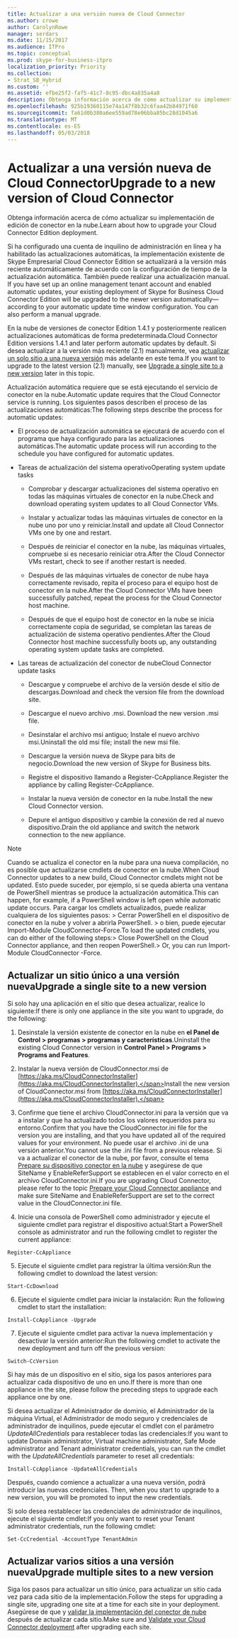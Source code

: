 ```yaml
---
title: Actualizar a una versión nueva de Cloud Connector
ms.author: crowe
author: CarolynRowe
manager: serdars
ms.date: 11/15/2017
ms.audience: ITPro
ms.topic: conceptual
ms.prod: skype-for-business-itpro
localization_priority: Priority
ms.collection:
- Strat_SB_Hybrid
ms.custom: ''
ms.assetid: efbe25f2-faf5-41c7-8c95-dbc4a835a4a8
description: Obtenga información acerca de cómo actualizar su implementación de edición de conector en la nube.
ms.openlocfilehash: 925b19360115e74a147f8b32c6faa42b84971f60
ms.sourcegitcommit: fa61d0b380a6ee559ad78e06bba85bc28d1045a6
ms.translationtype: MT
ms.contentlocale: es-ES
ms.lasthandoff: 05/03/2018
---
```

# <a name="upgrade-to-a-new-version-of-cloud-connector"></a><span data-ttu-id="0aed4-103">Actualizar a una versión nueva de Cloud Connector</span><span class="sxs-lookup"><span data-stu-id="0aed4-103">Upgrade to a new version of Cloud Connector</span></span>
 
<span data-ttu-id="0aed4-104">Obtenga información acerca de cómo actualizar su implementación de edición de conector en la nube.</span><span class="sxs-lookup"><span data-stu-id="0aed4-104">Learn about how to upgrade your Cloud Connector Edition deployment.</span></span>
  
<span data-ttu-id="0aed4-p101">Si ha configurado una cuenta de inquilino de administración en línea y ha habilitado las actualizaciones automáticas, la implementación existente de Skype Empresarial Cloud Connector Edition se actualizará a la versión más reciente automáticamente de acuerdo con la configuración de tiempo de la actualización automática. También puede realizar una actualización manual. </span><span class="sxs-lookup"><span data-stu-id="0aed4-p101">If you have set up an online management tenant account and enabled automatic updates, your existing deployment of Skype for Business Cloud Connector Edition will be upgraded to the newer version automatically—according to your automatic update time window configuration. You can also perform a manual upgrade.</span></span> 
  
<span data-ttu-id="0aed4-107">En la nube de versiones de conector Edition 1.4.1 y posteriormente realicen actualizaciones automáticas de forma predeterminada.</span><span class="sxs-lookup"><span data-stu-id="0aed4-107">Cloud Connector Edition versions 1.4.1 and later perform automatic updates by default.</span></span> <span data-ttu-id="0aed4-108">Si desea actualizar a la versión más reciente (2.1) manualmente, vea [actualizar un solo sitio a una nueva versión](upgrade-to-a-new-version-of-cloud-connector.md#BKMK_Upgrade) más adelante en este tema.</span><span class="sxs-lookup"><span data-stu-id="0aed4-108">If you want to upgrade to the latest version (2.1) manually, see [Upgrade a single site to a new version](upgrade-to-a-new-version-of-cloud-connector.md#BKMK_Upgrade) later in this topic.</span></span>
  
<span data-ttu-id="0aed4-109">Actualización automática requiere que se está ejecutando el servicio de conector en la nube.</span><span class="sxs-lookup"><span data-stu-id="0aed4-109">Automatic update requires that the Cloud Connector service is running.</span></span> <span data-ttu-id="0aed4-110">Los siguientes pasos describen el proceso de las actualizaciones automáticas:</span><span class="sxs-lookup"><span data-stu-id="0aed4-110">The following steps describe the process for automatic updates:</span></span>
  
- <span data-ttu-id="0aed4-111">El proceso de actualización automática se ejecutará de acuerdo con el programa que haya configurado para las actualizaciones automáticas.</span><span class="sxs-lookup"><span data-stu-id="0aed4-111">The automatic update process will run according to the schedule you have configured for automatic updates.</span></span>
    
- <span data-ttu-id="0aed4-112">Tareas de actualización del sistema operativo</span><span class="sxs-lookup"><span data-stu-id="0aed4-112">Operating system update tasks</span></span>
    
  - <span data-ttu-id="0aed4-113">Comprobar y descargar actualizaciones del sistema operativo en todas las máquinas virtuales de conector en la nube.</span><span class="sxs-lookup"><span data-stu-id="0aed4-113">Check and download operating system updates to all Cloud Connector VMs.</span></span> 
    
  - <span data-ttu-id="0aed4-114">Instalar y actualizar todas las máquinas virtuales de conector en la nube uno por uno y reiniciar.</span><span class="sxs-lookup"><span data-stu-id="0aed4-114">Install and update all Cloud Connector VMs one by one and restart.</span></span>
    
  - <span data-ttu-id="0aed4-115">Después de reiniciar el conector en la nube, las máquinas virtuales, compruebe si es necesario reiniciar otra.</span><span class="sxs-lookup"><span data-stu-id="0aed4-115">After the Cloud Connector VMs restart, check to see if another restart is needed.</span></span>
    
  - <span data-ttu-id="0aed4-116">Después de las máquinas virtuales de conector de nube haya correctamente revisado, repita el proceso para el equipo host de conector en la nube.</span><span class="sxs-lookup"><span data-stu-id="0aed4-116">After the Cloud Connector VMs have been successfully patched, repeat the process for the Cloud Connector host machine.</span></span>
    
  - <span data-ttu-id="0aed4-117">Después de que el equipo host de conector en la nube se inicia correctamente copia de seguridad, se completan las tareas de actualización de sistema operativo pendientes.</span><span class="sxs-lookup"><span data-stu-id="0aed4-117">After the Cloud Connector host machine successfully boots up, any outstanding operating system update tasks are completed.</span></span>
    
- <span data-ttu-id="0aed4-118">Las tareas de actualización del conector de nube</span><span class="sxs-lookup"><span data-stu-id="0aed4-118">Cloud Connector update tasks</span></span>
    
  - <span data-ttu-id="0aed4-119">Descargue y compruebe el archivo de la versión desde el sitio de descargas.</span><span class="sxs-lookup"><span data-stu-id="0aed4-119">Download and check the version file from the download site.</span></span>
    
  - <span data-ttu-id="0aed4-120">Descargue el nuevo archivo .msi. </span><span class="sxs-lookup"><span data-stu-id="0aed4-120">Download the new version .msi file.</span></span> 
    
  - <span data-ttu-id="0aed4-121">Desinstalar el archivo msi antiguo; Instale el nuevo archivo msi.</span><span class="sxs-lookup"><span data-stu-id="0aed4-121">Uninstall the old msi file; install the new msi file.</span></span>
    
  - <span data-ttu-id="0aed4-122">Descargue la versión nueva de Skype para bits de negocio.</span><span class="sxs-lookup"><span data-stu-id="0aed4-122">Download the new version of Skype for Business bits.</span></span>
    
  - <span data-ttu-id="0aed4-123">Registre el dispositivo llamando a Register-CcAppliance.</span><span class="sxs-lookup"><span data-stu-id="0aed4-123">Register the appliance by calling Register-CcAppliance.</span></span>
    
  - <span data-ttu-id="0aed4-124">Instalar la nueva versión de conector en la nube.</span><span class="sxs-lookup"><span data-stu-id="0aed4-124">Install the new Cloud Connector version.</span></span>
    
  - <span data-ttu-id="0aed4-125">Depure el antiguo dispositivo y cambie la conexión de red al nuevo dispositivo.</span><span class="sxs-lookup"><span data-stu-id="0aed4-125">Drain the old appliance and switch the network connection to the new appliance.</span></span>
    
> [!NOTE]
>  <span data-ttu-id="0aed4-126">Cuando se actualiza el conector en la nube para una nueva compilación, no es posible que actualizarse cmdlets de conector en la nube.</span><span class="sxs-lookup"><span data-stu-id="0aed4-126">When Cloud Connector updates to a new build, Cloud Connector cmdlets might not be updated.</span></span> <span data-ttu-id="0aed4-127">Esto puede suceder, por ejemplo, si se queda abierta una ventana de PowerShell mientras se produce la actualización automática.</span><span class="sxs-lookup"><span data-stu-id="0aed4-127">This can happen, for example, if a PowerShell window is left open while automatic update occurs.</span></span> <span data-ttu-id="0aed4-128">Para cargar los cmdlets actualizados, puede realizar cualquiera de los siguientes pasos: > Cerrar PowerShell en el dispositivo de conector en la nube y volver a abrirla PowerShell. > o bien, puede ejecutar Import-Module CloudConnector-Force.</span><span class="sxs-lookup"><span data-stu-id="0aed4-128">To load the updated cmdlets, you can do either of the following steps:>  Close PowerShell on the Cloud Connector appliance, and then reopen PowerShell.>  Or, you can run Import-Module CloudConnector -Force.</span></span>
  
## <a name="upgrade-a-single-site-to-a-new-version"></a><span data-ttu-id="0aed4-129">Actualizar un sitio único a una versión nueva</span><span class="sxs-lookup"><span data-stu-id="0aed4-129">Upgrade a single site to a new version</span></span>
<span data-ttu-id="0aed4-130"><a name="BKMK_Upgrade"> </a></span><span class="sxs-lookup"><span data-stu-id="0aed4-130"></span></span>

<span data-ttu-id="0aed4-131">Si solo hay una aplicación en el sitio que desea actualizar, realice lo siguiente:</span><span class="sxs-lookup"><span data-stu-id="0aed4-131">If there is only one appliance in the site you want to upgrade, do the following:</span></span>
  
1. <span data-ttu-id="0aed4-132">Desinstale la versión existente de conector en la nube en **el Panel de Control \> programas \> programas y características**.</span><span class="sxs-lookup"><span data-stu-id="0aed4-132">Uninstall the existing Cloud Connector version in **Control Panel \> Programs \> Programs and Features**.</span></span>
    
2. <span data-ttu-id="0aed4-133">Instalar la nueva versión de CloudConnector.msi de [https://aka.ms/CloudConnectorInstaller](https://aka.ms/CloudConnectorInstaller).</span><span class="sxs-lookup"><span data-stu-id="0aed4-133">Install the new version of CloudConnector.msi from [https://aka.ms/CloudConnectorInstaller](https://aka.ms/CloudConnectorInstaller).</span></span>
    
3. <span data-ttu-id="0aed4-134">Confirme que tiene el archivo CloudConnector.ini para la versión que va a instalar y que ha actualizado todos los valores requeridos para su entorno.</span><span class="sxs-lookup"><span data-stu-id="0aed4-134">Confirm that you have the CloudConnector.ini file for the version you are installing, and that you have updated all of the required values for your environment.</span></span> <span data-ttu-id="0aed4-135">No puede usar el archivo .ini de una versión anterior.</span><span class="sxs-lookup"><span data-stu-id="0aed4-135">You cannot use the .ini file from a previous release.</span></span> <span data-ttu-id="0aed4-136">Si va a actualizar el conector de la nube, por favor, consulte el tema [Prepare su dispositivo conector en la nube](prepare-your-cloud-connector-appliance.md) y asegúrese de que SiteName y EnableReferSupport se establecen en el valor correcto en el archivo CloudConnector.ini.</span><span class="sxs-lookup"><span data-stu-id="0aed4-136">If you are upgrading Cloud Connector, please refer to the topic [Prepare your Cloud Connector appliance](prepare-your-cloud-connector-appliance.md) and make sure SiteName and EnableReferSupport are set to the correct value in the CloudConnector.ini file.</span></span>
    
4. <span data-ttu-id="0aed4-137">Inicie una consola de PowerShell como administrador y ejecute el siguiente cmdlet para registrar el dispositivo actual:</span><span class="sxs-lookup"><span data-stu-id="0aed4-137">Start a PowerShell console as administrator and run the following cmdlet to register the current appliance:</span></span>
    
  ```
  Register-CcAppliance
  ```

5. <span data-ttu-id="0aed4-138">Ejecute el siguiente cmdlet para registrar la última versión:</span><span class="sxs-lookup"><span data-stu-id="0aed4-138">Run the following cmdlet to download the latest version:</span></span>
    
  ```
  Start-CcDownload
  ```

6. <span data-ttu-id="0aed4-139">Ejecute el siguiente cmdlet para iniciar la instalación: </span><span class="sxs-lookup"><span data-stu-id="0aed4-139">Run the following cmdlet to start the installation:</span></span> 
    
  ```
  Install-CcAppliance -Upgrade
  ```

7. <span data-ttu-id="0aed4-140">Ejecute el siguiente cmdlet para activar la nueva implementación y desactivar la versión anterior:</span><span class="sxs-lookup"><span data-stu-id="0aed4-140">Run the following cmdlet to activate the new deployment and turn off the previous version:</span></span>
    
  ```
  Switch-CcVersion
  ```

<span data-ttu-id="0aed4-141">Si hay más de un dispositivo en el sitio, siga los pasos anteriores para actualizar cada dispositivo de uno en uno.</span><span class="sxs-lookup"><span data-stu-id="0aed4-141">If there is more than one appliance in the site, please follow the preceding steps to upgrade each appliance one by one.</span></span>
  
<span data-ttu-id="0aed4-142">Si desea actualizar el Administrador de dominio, el Administrador de la máquina Virtual, el Administrador de modo seguro y credenciales de administrador de inquilinos, puede ejecutar el cmdlet con el parámetro _UpdateAllCredentials_ para restablecer todas las credenciales:</span><span class="sxs-lookup"><span data-stu-id="0aed4-142">If you want to update Domain administrator, Virtual machine administrator, Safe Mode administrator and Tenant administrator credentials, you can run the cmdlet with the  _UpdateAllCredentials_ parameter to reset all credentials:</span></span>
  
```
Install-CcAppliance -UpdateAllCredentials
```

<span data-ttu-id="0aed4-143">Después, cuando comience a actualizar a una nueva versión, podrá introducir las nuevas credenciales. </span><span class="sxs-lookup"><span data-stu-id="0aed4-143">Then, when you start to upgrade to a new version, you will be promoted to input the new credentials.</span></span> 
  
<span data-ttu-id="0aed4-144">Si solo desea restablecer las credenciales de administrador de inquilinos, ejecute el siguiente cmdlet:</span><span class="sxs-lookup"><span data-stu-id="0aed4-144">If you only want to reset your Tenant administrator credentials, run the following cmdlet:</span></span>
  
```
Set-CcCredential -AccountType TenantAdmin
```

## <a name="upgrade-multiple-sites-to-a-new-version"></a><span data-ttu-id="0aed4-145">Actualizar varios sitios a una versión nueva</span><span class="sxs-lookup"><span data-stu-id="0aed4-145">Upgrade multiple sites to a new version</span></span>
<span data-ttu-id="0aed4-146"><a name="BKMK_Upgrade"> </a></span><span class="sxs-lookup"><span data-stu-id="0aed4-146"></span></span>

<span data-ttu-id="0aed4-147">Siga los pasos para actualizar un sitio único, para actualizar un sitio cada vez para cada sitio de la implementación.</span><span class="sxs-lookup"><span data-stu-id="0aed4-147">Follow the steps for upgrading a single site, upgrading one site at a time for each site in your deployment.</span></span> <span data-ttu-id="0aed4-148">Asegúrese de que y [validar la implementación del conector de nube](validate-your-cloud-connector-deployment.md) después de actualizar cada sitio.</span><span class="sxs-lookup"><span data-stu-id="0aed4-148">Make sure and [Validate your Cloud Connector deployment](validate-your-cloud-connector-deployment.md) after upgrading each site.</span></span>
  

